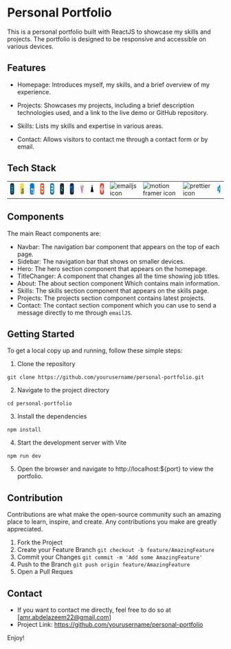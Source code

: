 # Personal Portfolio

This is a personal portfolio built with ReactJS to showcase my skills and projects. The portfolio is designed to be responsive and accessible on various devices.

## Features

- Homepage: Introduces myself, my skills, and a brief overview of my experience.

- Projects: Showcases my projects, including a brief description technologies used, and a link to the live demo or GitHub repository.

- Skills: Lists my skills and expertise in various areas.

- Contact: Allows visitors to contact me through a contact form or by email.

## Tech Stack
<table>
  <tr>
    <td><img src="https://raw.githubusercontent.com/tandpfun/skill-icons/de91fca307a83d75fc5b1f6ce24540454acead41/icons/React-Dark.svg" alt="react icon" title="ReactJS" width="26" height="26"></td>
    <td><img src="https://raw.githubusercontent.com/tandpfun/skill-icons/de91fca307a83d75fc5b1f6ce24540454acead41/icons/JavaScript.svg" alt="javascript icon" title="JavaScript" width="26" height="26"></td>
        <td><img src="https://raw.githubusercontent.com/tandpfun/skill-icons/65dea6c4eaca7da319e552c09f4cf5a9a8dab2c8/icons/TypeScript.svg" alt="javascript icon" title="JavaScript" width="26" height="26"></td>
    <td><img src="https://raw.githubusercontent.com/tandpfun/skill-icons/de91fca307a83d75fc5b1f6ce24540454acead41/icons/HTML.svg" alt="html5 icon" title="HTML5" width="26" height="26"></td>
    <td><img src="https://raw.githubusercontent.com/tandpfun/skill-icons/de91fca307a83d75fc5b1f6ce24540454acead41/icons/CSS.svg" alt="css icon" title="CSS3" width="26" height="26"></td>
    <td><img src="https://raw.githubusercontent.com/tandpfun/skill-icons/de91fca307a83d75fc5b1f6ce24540454acead41/icons/TailwindCSS-Dark.svg" alt="tailwind icon" title="TailwindCSS" width="26" height="26"></td>
    <td><img src="https://raw.githubusercontent.com/tandpfun/skill-icons/de91fca307a83d75fc5b1f6ce24540454acead41/icons/MaterialUI-Dark.svg" alt="materialui icon"  title="MaterialUI" width="26" height="26"></td>
    <td><img src="https://raw.githubusercontent.com/tandpfun/skill-icons/de91fca307a83d75fc5b1f6ce24540454acead41/icons/Vite-Light.svg" alt="vite icon" title="Vite" width="26" height="26"></td>
    <td><img src="https://raw.githubusercontent.com/tandpfun/skill-icons/de91fca307a83d75fc5b1f6ce24540454acead41/icons/Vercel-Light.svg" alt="vercel icon" title="Vercel" width="26" height="26"></td>
    <td><img src="https://raw.githubusercontent.com/tandpfun/skill-icons/de91fca307a83d75fc5b1f6ce24540454acead41/icons/Git.svg" alt="git icon" title="Git" width="26" height="26"></td>
    <td><img src="https://www.emailjs.com/logo.png" alt="emailjs icon" title="EmailJS" width="26" height="26"></td>
    <td><img src="https://framerusercontent.com/images/48ha9ZR9oZQGQ6gZ8YUfElP3T0A.png" alt="motion framer icon" title="Motion Framer" width="26" height="26"></td>
    <td><img src="https://prettier.io/icon.png" alt="prettier icon" title="Prettier" width="26" height="26"></td>
    <td><img src="https://raw.githubusercontent.com/tandpfun/skill-icons/de91fca307a83d75fc5b1f6ce24540454acead41/icons/VSCode-Light.svg" alt="vscode icon" title="VSCode" width="26" height="26"></td>
  </tr>
</table>

## Components

The main React components are:

* Navbar: The navigation bar component that appears on the top of each page.
* Sidebar: The navigation bar that shows on smaller devices.
* Hero: The hero section component that appears on the homepage.
* TitleChanger: A component that changes all the time showing job titles.
* About: The about section component Which contains main information.
* Skills: The skills section component that appears on the skills page.
* Projects: The projects section component contains latest projects.
* Contact: The contact section component which you can use to send a message directly to me through `emailJS`.

## Getting Started

To get a local copy up and running, follow these simple steps:

1. Clone the repository

```
git clone https://github.com/yourusername/personal-portfolio.git
```
2. Navigate to the project directory

```
cd personal-portfolio
```
3. Install the dependencies

```
npm install
```
4. Start the development server with Vite

```
npm run dev
```
5. Open the browser and navigate to http://localhost:${port} to view the portfolio.

## Contribution

Contributions are what make the open-source community such an amazing place to learn, inspire, and create. Any contributions you make are greatly appreciated.

1. Fork the Project
2. Create your Feature Branch `git checkout -b feature/AmazingFeature`
3. Commit your Changes `git commit -m 'Add some AmazingFeature'`
4. Push to the Branch `git push origin feature/AmazingFeature`
5. Open a Pull Reques

## Contact
- If you want to contact me directly, feel free to do so at [amr.abdelazeem22@gmail.com]
- Project Link: https://github.com/yourusername/personal-portfolio

Enjoy!
